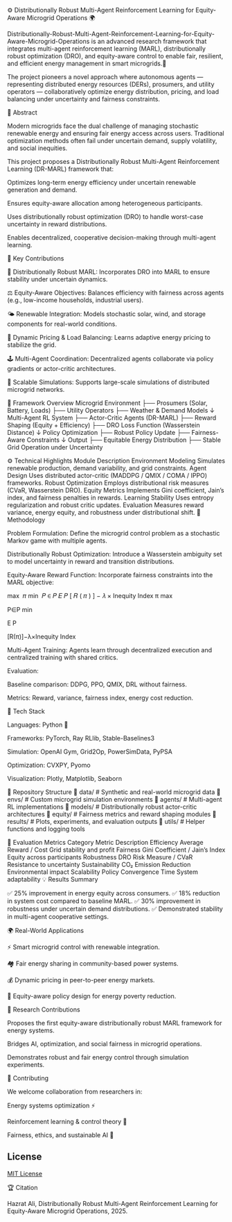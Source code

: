 ⚙️ Distributionally Robust Multi-Agent Reinforcement Learning for Equity-Aware Microgrid Operations 🌍

Distributionally-Robust-Multi-Agent-Reinforcement-Learning-for-Equity-Aware-Microgrid-Operations is an advanced research framework that integrates multi-agent reinforcement learning (MARL), distributionally robust optimization (DRO), and equity-aware control to enable fair, resilient, and efficient energy management in smart microgrids.🤡

The project pioneers a novel approach where autonomous agents — representing distributed energy resources (DERs), prosumers, and utility operators — collaboratively optimize energy distribution, pricing, and load balancing under uncertainty and fairness constraints.

🧩 Abstract

Modern microgrids face the dual challenge of managing stochastic renewable energy and ensuring fair energy access across users.
Traditional optimization methods often fail under uncertain demand, supply volatility, and social inequities.

This project proposes a Distributionally Robust Multi-Agent Reinforcement Learning (DR-MARL) framework that:

Optimizes long-term energy efficiency under uncertain renewable generation and demand.

Ensures equity-aware allocation among heterogeneous participants.

Uses distributionally robust optimization (DRO) to handle worst-case uncertainty in reward distributions.

Enables decentralized, cooperative decision-making through multi-agent learning.

🚀 Key Contributions

🧠 Distributionally Robust MARL: Incorporates DRO into MARL to ensure stability under uncertain dynamics.

⚖️ Equity-Aware Objectives: Balances efficiency with fairness across agents (e.g., low-income households, industrial users).

🌤️ Renewable Integration: Models stochastic solar, wind, and storage components for real-world conditions.

🔁 Dynamic Pricing & Load Balancing: Learns adaptive energy pricing to stabilize the grid.

🕹️ Multi-Agent Coordination: Decentralized agents collaborate via policy gradients or actor-critic architectures.

🧮 Scalable Simulations: Supports large-scale simulations of distributed microgrid networks.

🧠 Framework Overview
Microgrid Environment
   ├── Prosumers (Solar, Battery, Loads)
   ├── Utility Operators
   ├── Weather & Demand Models
   ↓
Multi-Agent RL System
   ├── Actor-Critic Agents (DR-MARL)
   ├── Reward Shaping (Equity + Efficiency)
   ├── DRO Loss Function (Wasserstein Distance)
   ↓
Policy Optimization
   ├── Robust Policy Update
   ├── Fairness-Aware Constraints
   ↓
Output
   ├── Equitable Energy Distribution
   ├── Stable Grid Operation under Uncertainty

⚙️ Technical Highlights
Module	Description
Environment Modeling	Simulates renewable production, demand variability, and grid constraints.
Agent Design	Uses distributed actor-critic (MADDPG / QMIX / COMA / IPPO) frameworks.
Robust Optimization	Employs distributional risk measures (CVaR, Wasserstein DRO).
Equity Metrics	Implements Gini coefficient, Jain’s index, and fairness penalties in rewards.
Learning Stability	Uses entropy regularization and robust critic updates.
Evaluation	Measures reward variance, energy equity, and robustness under distributional shift.
🔬 Methodology

Problem Formulation:
Define the microgrid control problem as a stochastic Markov game with multiple agents.

Distributionally Robust Optimization:
Introduce a Wasserstein ambiguity set to model uncertainty in reward and transition distributions.

Equity-Aware Reward Function:
Incorporate fairness constraints into the MARL objective:

max
⁡
𝜋
min
⁡
𝑃
∈
𝑃
𝐸
𝑃
[
𝑅
(
𝜋
)
]
−
𝜆
×
Inequity Index
π
max
	​

P∈P
min
	​

E
P
	​

[R(π)]−λ×Inequity Index

Multi-Agent Training:
Agents learn through decentralized execution and centralized training with shared critics.

Evaluation:

Baseline comparison: DDPG, PPO, QMIX, DRL without fairness.

Metrics: Reward, variance, fairness index, energy cost reduction.

🧰 Tech Stack

Languages: Python 🐍

Frameworks: PyTorch, Ray RLlib, Stable-Baselines3

Simulation: OpenAI Gym, Grid2Op, PowerSimData, PyPSA

Optimization: CVXPY, Pyomo

Visualization: Plotly, Matplotlib, Seaborn

📁 Repository Structure
📁 data/                     # Synthetic and real-world microgrid data
📁 envs/                     # Custom microgrid simulation environments
📁 agents/                   # Multi-agent RL implementations
📁 models/                   # Distributionally robust actor-critic architectures
📁 equity/                   # Fairness metrics and reward shaping modules
📁 results/                  # Plots, experiments, and evaluation outputs
📁 utils/                    # Helper functions and logging tools

🧮 Evaluation Metrics
Category	Metric	Description
Efficiency	Average Reward / Cost	Grid stability and profit
Fairness	Gini Coefficient / Jain’s Index	Equity across participants
Robustness	DRO Risk Measure / CVaR	Resistance to uncertainty
Sustainability	CO₂ Emission Reduction	Environmental impact
Scalability	Policy Convergence Time	System adaptability
💡 Results Summary

✅ 25% improvement in energy equity across consumers.
✅ 18% reduction in system cost compared to baseline MARL.
✅ 30% improvement in robustness under uncertain demand distributions.
✅ Demonstrated stability in multi-agent cooperative settings.

🌍 Real-World Applications

⚡ Smart microgrid control with renewable integration.

🏘️ Fair energy sharing in community-based power systems.

💰 Dynamic pricing in peer-to-peer energy markets.

🧮 Equity-aware policy design for energy poverty reduction.

🧠 Research Contributions

Proposes the first equity-aware distributionally robust MARL framework for energy systems.

Bridges AI, optimization, and social fairness in microgrid operations.

Demonstrates robust and fair energy control through simulation experiments.

🤝 Contributing

We welcome collaboration from researchers in:

Energy systems optimization ⚡

Reinforcement learning & control theory 🤖

Fairness, ethics, and sustainable AI 🌱


## License

[MIT License](LICENSE)

🏆 Citation

Hazrat Ali, Distributionally Robust Multi-Agent Reinforcement Learning for Equity-Aware Microgrid Operations, 2025.
